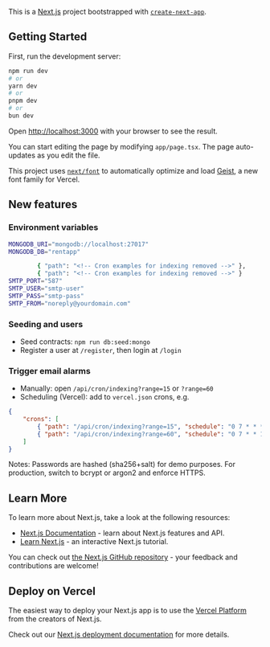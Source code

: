 This is a [Next.js](https://nextjs.org) project bootstrapped with [`create-next-app`](https://nextjs.org/docs/app/api-reference/cli/create-next-app).

## Getting Started

First, run the development server:

```bash
npm run dev
# or
yarn dev
# or
pnpm dev
# or
bun dev
```

Open [http://localhost:3000](http://localhost:3000) with your browser to see the result.

You can start editing the page by modifying `app/page.tsx`. The page auto-updates as you edit the file.

This project uses [`next/font`](https://nextjs.org/docs/app/building-your-application/optimizing/fonts) to automatically optimize and load [Geist](https://vercel.com/font), a new font family for Vercel.

## New features

<!-- Indexing notifications removed: features and endpoints deprecated -->

### Environment variables

<!-- Manual triggers for indexing notifications removed -->
```bash
MONGODB_URI="mongodb://localhost:27017"
MONGODB_DB="rentapp"

		{ "path": "<!-- Cron examples for indexing removed -->" },
		{ "path": "<!-- Cron examples for indexing removed -->" }
SMTP_PORT="587"
SMTP_USER="smtp-user"
SMTP_PASS="smtp-pass"
SMTP_FROM="noreply@yourdomain.com"
```

### Seeding and users

- Seed contracts: `npm run db:seed:mongo`
- Register a user at `/register`, then login at `/login`

### Trigger email alarms

- Manually: open `/api/cron/indexing?range=15` or `?range=60`
- Scheduling (Vercel): add to `vercel.json` crons, e.g.

```json
{
	"crons": [
		{ "path": "/api/cron/indexing?range=15", "schedule": "0 7 * * *" },
		{ "path": "/api/cron/indexing?range=60", "schedule": "0 7 * * 1" }
	]
}
```

Notes: Passwords are hashed (sha256+salt) for demo purposes. For production, switch to bcrypt or argon2 and enforce HTTPS.

## Learn More

To learn more about Next.js, take a look at the following resources:

- [Next.js Documentation](https://nextjs.org/docs) - learn about Next.js features and API.
- [Learn Next.js](https://nextjs.org/learn) - an interactive Next.js tutorial.

You can check out [the Next.js GitHub repository](https://github.com/vercel/next.js) - your feedback and contributions are welcome!

## Deploy on Vercel

The easiest way to deploy your Next.js app is to use the [Vercel Platform](https://vercel.com/new?utm_medium=default-template&filter=next.js&utm_source=create-next-app&utm_campaign=create-next-app-readme) from the creators of Next.js.

Check out our [Next.js deployment documentation](https://nextjs.org/docs/app/building-your-application/deploying) for more details.
